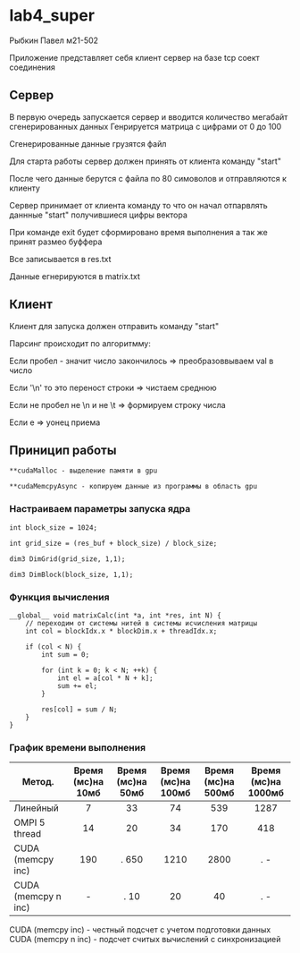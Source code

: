# lab4_super

Рыбкин Павел м21-502 


Приложение представляет себя клиент сервер на базе tcp соект соединения

## Сервер
В первую очередь запускается сервер и вводится количество мегабайт сгенерированных данных
Генрируется матрица с цифрами от 0 до 100 

Сгенерированные данные грузятся файл

Для старта работы сервер должен принять от клиента команду "start"

После чего данные берутся с файла по 80 симоволов и отправляются к клиенту

Сервер принимает от клиента команду то что он начал отпарвлять даннные "start" получившиеся цифры вектора

При команде exit будет сформировано время выполнения а так же принят размео буффера

Все записывается в res.txt

Данные егнерируются в matrix.txt


## Клиент
Клиент для запуска должен отправить команду "start"

Парсинг происходит по алгоритмму:

Если пробел - значит число закончилось => преобразоввываем val в число

Если '\n' то это переност строки => чистаем среднюю

Если не пробел не \n и не \t => формируем строку числа

Если e => уонец приема


## Приницип работы
```
**cudaMalloc - выделение памяти в gpu

**cudaMemcpyAsync - копируем данные из программы в область gpu

```

### Настраиваем параметры запуска ядра
```
int block_size = 1024;

int grid_size = (res_buf + block_size) / block_size;

dim3 DimGrid(grid_size, 1,1);

dim3 DimBlock(block_size, 1,1);
```

### Функция вычисления

```
__global__ void matrixCalc(int *a, int *res, int N) {
    // переходим от системы нитей в системы исчисления матрицы
    int col = blockIdx.x * blockDim.x + threadIdx.x;

    if (col < N) {
        int sum = 0;

        for (int k = 0; k < N; ++k) {
            int el = a[col * N + k];
            sum += el;
        }

        res[col] = sum / N;
    }
}
```


### График времени выполнения

| Метод.         | Время (мс)на 10мб  | Время (мс)на 50мб  | Время (мс)на 100мб | Время (мс)на 500мб | Время (мс)на 1000мб|
| -------------- |:------------------:|:------------------:|:------------------:|:------------------:|:------------------:|
| Линейный       |         7          |         33         |        74          |       539          |       1287         |
| OMPI 5 thread  |        14          |         20         |         34         |     170            |        418         |
| CUDA (memcpy inc)|       190        |.       650         |        1210        |      2800          |.       -           |
| CUDA (memcpy n inc)|       -        |.      10           |        20          |        40          |.       -           |

CUDA (memcpy inc) - честный подсчет с учетом подготовки данных 
CUDA (memcpy n inc) - подсчет считых вычислений с синхронизацией
